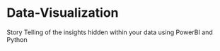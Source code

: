 # Data-Visualization
Story Telling of the insights hidden within your data using PowerBI and Python
